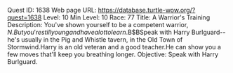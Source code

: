 Quest ID: 1638
Web page URL: https://database.turtle-wow.org/?quest=1638
Level: 10
Min Level: 10
Race: 77
Title: A Warrior's Training
Description: You've shown yourself to be a competent warrior, $N.But you're still young and have a lot to learn.$B$BSpeak with Harry Burlguard--he's usually in the Pig and Whistle tavern, in the Old Town of Stormwind.Harry is an old veteran and a good teacher.He can show you a few moves that'll keep you breathing longer.
Objective: Speak with Harry Burlguard.
